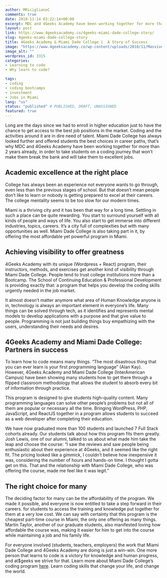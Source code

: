 ```yaml
---
author: MRiciglianoC
comments: true
date: 2018-11-14 03:22:14+00:00
excerpt: MDC and 4Geeks Academy have been working together for more than 2 years already. Know our history here
layout: post
link: https://www.4geeksacademy.co/4geeks-miami-dade-college-story/
slug: 4geeks-miami-dade-college-story
title: 4Geeks Academy & Miami Dade College |  A Story of Success
image: "https://www.4geeksacademy.co/wp-content/uploads/2018/11/Massive-Cyber-Monday-Sale-1.png"
image_alt: ""
wordpress_id: 3315
categories:
- Learning to code
- Why learn to code?

tags:
- coding
- coding bootcamps
- investment
- Jobs in Miami
lang: "us"
status: "published" # PUBLISHED, DRAFT, UNASSIGNED
featured: true
---
```


Long are the days since we had to enroll in higher education just to have the chance to get access to the best job positions in the market. Coding and the activities around it are in dire need of talent. Miami Dade College has always looked further and offered students the best choices in career paths, that’s why MDC and 4Geeks Academy have been working together for more than 2 years already, in order to take students on a coding journey that won’t make them break the bank and will take them to excellent jobs.


## Academic excellence at the right place


College has always been an experience not everyone wants to go through, even less than the previous stages of school. But that doesn’t mean people don’t like to learn or nobody is getting prepared to excel at their careers. The college mentality seems to be too slow for our modern times.

Miami is a thriving city and it has been that way for a long time. Settling in such a place can be quite rewarding. You start to surround yourself with all kinds of people and ways of life. You also start to get immerse into different industries, topics, careers. It’s a city full of complexities but with many opportunities as well. Miami Dade College is also taking part in it, by offering the most affordable yet powerful program in Miami. 


## Achieving visibility to offer greatness


4Geeks Academy with its unique (Wordpress + React) program, their instructors, methods, and exercises get another kind of visibility through Miami Dade College. People tend to trust college institutions more than a Bootcamp. The School of Continuing Education & Professional Development is providing exactly that: a program that helps you develop the coding skills urgently needed in the job market.

It almost doesn’t matter anymore what area of Human Knowledge anyone is in, technology is always an important element in everyone’s life. Many things can be solved through tech, as it identifies and represents mental models to develop applications with a purpose and that give value to people. Programming is not just building things buy empathizing with the users, understanding their needs and desires. 


## 4Geeks Academy and Miami Dade College:  Partners in success


To learn how to code means many things. “The most disastrous thing that you can ever learn is your first programming language” (Alan Kay). However, 4Geeks Academy and Miami Dade College (InterAmerican Campus) have been showing many students how to get there through a flipped classroom methodology that allows the student to absorb every bit of information through practice. 

This program is designed to give students high-quality content. Many programming languages can solve other people’s problems but not all of them are popular or necessary all the time. Bringing WordPress, PHP, JavaScript, and ReactJS together in a program allows students to succeed as a web developer after completing their education.  

We have now graduated more than 100 students and launched 7 Full Stack cohorts already. Our students talk about how this program fits them greatly. Josh Lewis, one of our alumni, talked to us about what made him take the leap and choose the course: “I saw the reviews and saw people being enthusiastic about their experience at 4Geeks, and it seemed like the right fit. The pricing looked like a gimmick, I couldn’t believe how inexpensive it was, considering the number of hours and hands-on time. I thought I gotta get on this. That and the relationship with Miami Dade College, who was offering the course, made me feel like it was legit.”


## The right choice for many


The deciding factor for many can be the affordability of the program. We made it possible, and everyone is now entitled to take a step forward in their careers. for students to access the training and knowledge put together for them at a very low cost. We can say with certainty that this program is the cheapest part-time course in Miami, the only one offering as many things. Martin Taylor, another of our graduate students, also manifested loving how affordable the course was, making it easier for him to get into the course while maintaining a job and his family life. 

For everyone involved (students, teachers, employers) the work that Miami Dade College and 4Geeks Academy are doing is just a win-win. One more person that learns to code is a victory for knowledge and human progress, and at$geeks we strive for that. Learn more about Miami Dade College’s coding program [here](http://mdc.4geeksacademy.com/). Learn coding skills that change your life, and change the world. 
